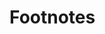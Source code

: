 # Footnotes

[^1]: This version of the plug-in was successfully tested with the platform version 9.9

[^2]: Project dependent setting pages are available only when a project is selected.

[^3]: More precisely, if the plug-in is installed for a language it will calculate metrics, code duplications, and coding rule violations (as it is described in the SourceMeter User's Guide) but for a language other plug-ins can be installed as well that, for example, can detect additional coding rule violations which will also be presented on the dashboard. Even more, if a multilingual project is analyzed where SourceMeter is not used for all languages of the project, the results will still be correct because the corresponding results will be aggregated properly.

[^4]: SourceMeter and all integrated coding issue detectors work on source code except FindBugs and FxCop that require Java byte code and .NET binaries with pdb files of the C# project, respectively.

[^5]: Smaller values mean better quality for all metrics, except API documentation (AD), Comment density (CD), and Total Comment density (TCD).
